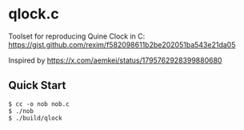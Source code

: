 # qlock.c

Toolset for reproducing Quine Clock in C: https://gist.github.com/rexim/f582098611b2be202051ba543e21da05

Inspired by https://x.com/aemkei/status/1795762928399880680

## Quick Start

```console
$ cc -o nob nob.c
$ ./nob
$ ./build/qlock
```

